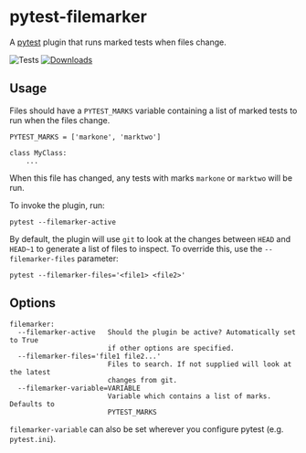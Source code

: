 # pytest-filemarker

A [pytest](https://docs.pytest.org/en/stable/) plugin that runs marked tests when files change.

![Tests](https://github.com/stickperson/pytest-filemarker/workflows/Tests/badge.svg) [![Downloads](https://pepy.tech/badge/pytest-filemarker)](https://pepy.tech/project/pytest-filemarker)

## Usage
Files should have a `PYTEST_MARKS` variable containing a list of marked tests to run when the files change.

```
PYTEST_MARKS = ['markone', 'marktwo']

class MyClass:
    ...
```
When this file has changed, any tests with marks `markone` or `marktwo` will be run.

To invoke the plugin, run:

```
pytest --filemarker-active
```

By default, the plugin will use `git` to look at the changes between `HEAD` and `HEAD~1` to generate a list of files to inspect. To override this, use the `--filemarker-files` parameter:

```
pytest --filemarker-files='<file1> <file2>'
```

## Options
```
filemarker:
  --filemarker-active   Should the plugin be active? Automatically set to True
                        if other options are specified.
  --filemarker-files='file1 file2...'
                        Files to search. If not supplied will look at the latest
                        changes from git.
  --filemarker-variable=VARIABLE
                        Variable which contains a list of marks. Defaults to
                        PYTEST_MARKS
```

`filemarker-variable` can also be set wherever you configure pytest (e.g. `pytest.ini`).
